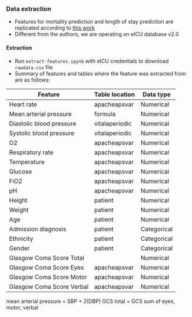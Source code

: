 ### Data extraction 

* Features for mortality prediction and length of stay prediction are replicated according to [this work](https://arxiv.org/pdf/1910.00964v2.pdf)
* Different from the authors, we are operating on eICU database v2.0

#### Extraction

* Run `extract-features.ipynb` with eICU credentials to download `rawdata.csv` file
* Summary of features and tables where the feature was extracted from are as follows:

| Feature 					| Table location 	| Data type |
| --- 						| --- 				| --- 		| 
| Heart rate 				| apacheapsvar		| Numerical	| 
| Mean arterial pressure  	| formula        	| Numerical	|
| Diastolic blood pressure	| vitalaperiodic	| Numerical	|	
| Systolic blood pressure 	| vitalaperiodic	| Numerical	|
| O2 						| apacheapsvar		| Numerical	| 
| Respiratory rate 			| apacheapsvar		| Numerical	| 
| Temperature 				| apacheapsvar		| Numerical | 
| Glucose 					| apacheapsvar		| Numerical	| 
| FiO2						| apacheapsvar		| Numerical	| 
| pH 						| apacheapsvar		| Numerical	| 
| Height 					| patient			| Numerical	| 
| Weight 					| patient			| Numerical	| 
| Age 						| patient			| Numerical	| 
| Admission diagnosis 		| patient			| Categorical| 
| Ethnicity 				| patient			| Categorical|
| Gender 					| patient			| Categorical| 
| Glasgow Coma Score Total  | 					| Numerical| 
| Glasgow Coma Score Eyes	| apacheapsvar		| Numerical| 
| Glasgow Coma Score Motor  | apacheapsvar		| Numerical| 
| Glasgow Coma Score Verbal	| apacheapsvar		| Numerical| 

mean arterial pressure = SBP + 2(DBP)
GCS total = GCS sum of eyes, motor, verbal